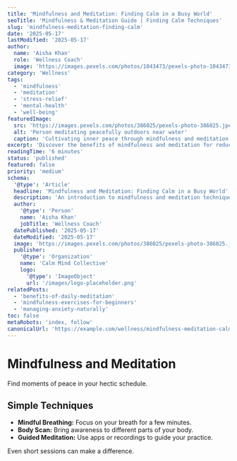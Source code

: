 ```yaml
---
title: 'Mindfulness and Meditation: Finding Calm in a Busy World'
seoTitle: 'Mindfulness & Meditation Guide | Finding Calm Techniques'
slug: 'mindfulness-meditation-finding-calm'
date: '2025-05-17'
lastModified: '2025-05-17'
author:
  name: 'Aisha Khan'
  role: 'Wellness Coach'
  image: 'https://images.pexels.com/photos/1043473/pexels-photo-1043473.jpeg?auto=compress&cs=tinysrgb&w=1260&h=750&dpr=2'
category: 'Wellness'
tags:
  - 'mindfulness'
  - 'meditation'
  - 'stress-relief'
  - 'mental-health'
  - 'well-being'
featuredImage:
  src: 'https://images.pexels.com/photos/386025/pexels-photo-386025.jpeg?auto=compress&cs=tinysrgb&w=1260&h=750&dpr=2'
  alt: 'Person meditating peacefully outdoors near water'
  caption: 'Cultivating inner peace through mindfulness and meditation practices.'
excerpt: 'Discover the benefits of mindfulness and meditation for reducing stress and enhancing mental clarity. Learn simple techniques to incorporate these practices into your daily life.'
readingTime: '6 minutes'
status: 'published'
featured: false
priority: 'medium'
schema:
  '@type': 'Article'
  headline: 'Mindfulness and Meditation: Finding Calm in a Busy World'
  description: 'An introduction to mindfulness and meditation techniques for stress reduction and improved well-being.'
  author:
    '@type': 'Person'
    name: 'Aisha Khan'
    jobTitle: 'Wellness Coach'
  datePublished: '2025-05-17'
  dateModified: '2025-05-17'
  image: 'https://images.pexels.com/photos/386025/pexels-photo-386025.jpeg?auto=compress&cs=tinysrgb&w=1260&h=750&dpr=2'
  publisher:
    '@type': 'Organization'
    name: 'Calm Mind Collective'
    logo:
      '@type': 'ImageObject'
      url: '/images/logo-placeholder.png'
relatedPosts:
  - 'benefits-of-daily-meditation'
  - 'mindfulness-exercises-for-beginners'
  - 'managing-anxiety-naturally'
toc: false
metaRobots: 'index, follow'
canonicalUrl: 'https://example.com/wellness/mindfulness-meditation-calm'
---
```


# Mindfulness and Meditation

Find moments of peace in your hectic schedule.

## Simple Techniques

- **Mindful Breathing:** Focus on your breath for a few minutes.
- **Body Scan:** Bring awareness to different parts of your body.
- **Guided Meditation:** Use apps or recordings to guide your practice.

Even short sessions can make a difference.

